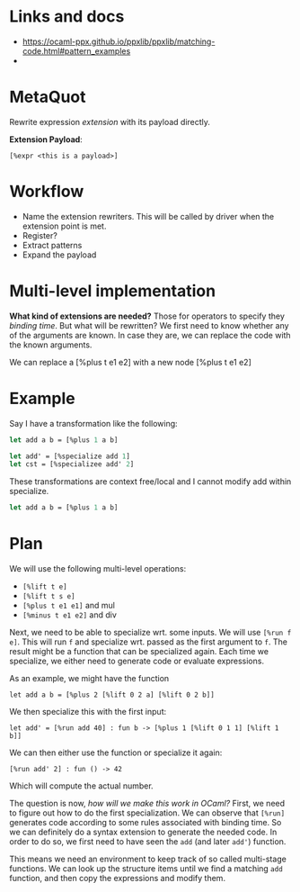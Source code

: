
# Links and docs

- https://ocaml-ppx.github.io/ppxlib/ppxlib/matching-code.html#pattern_examples
- 

# MetaQuot

Rewrite expression *extension* with its payload directly. 

**Extension Payload**:

`[%expr <this is a payload>]`


# Workflow

- Name the extension rewriters. This will be called by driver when the extension
  point is met. 
- Register?
- Extract patterns
- Expand the payload

# Multi-level implementation

**What kind of extensions are needed?**
Those for operators to specify they *binding time*.
But what will be rewritten? We first need to know whether any of the arguments
are known. In case they are, we can replace the code with the known arguments.

We can replace a [%plus t e1 e2] with a new node [%plus t e1 e2]

# Example

Say I have a transformation like the following:

```ocaml
let add a b = [%plus 1 a b]

let add' = [%specialize add 1]
let cst = [%specializee add' 2]
```

These transformations are context free/local and I cannot modify add within
specialize. 

```ocaml
let add a b = [%plus 1 a b]

```

# Plan

We will use the following multi-level operations:

- `[%lift t e]`
- `[%lift t s e]`
- `[%plus t e1 e1]` and mul
- `[%minus t e1 e2]` and div

Next, we need to be able to specialize wrt. some inputs. 
We will use `[%run f e]`. This will run `f` and specialize wrt. passed as the
first argument to `f`. The result might be a function that can be specialized
again. Each time we specialize, we either need to generate code or evaluate
expressions.

As an example, we might have the function

``` 
let add a b = [%plus 2 [%lift 0 2 a] [%lift 0 2 b]]
```

We then specialize this with the first input:

```
let add' = [%run add 40] : fun b -> [%plus 1 [%lift 0 1 1] [%lift 1 b]] 
```

We can then either use the function or specialize it again:

```
[%run add' 2] : fun () -> 42
```

Which will compute the actual number.

The question is now, *how will we make this work in OCaml?*
First, we need to figure out how to do the first specialization. We can observe
that `[%run]` generates code according to some rules associated with binding
time. So we can definitely do a syntax extension to generate the needed
code. In order to do so, we first need to have seen the `add` (and later `add'`)
function.

This means we need an environment to keep track of so called multi-stage
functions. We can look up the structure items until we find a matching `add`
function, and then copy the expressions and modify them.

